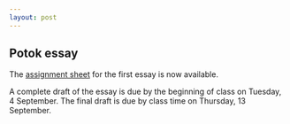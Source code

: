 ```yaml
---
layout: post
---
```


## Potok essay

The [assignment sheet](https://drive.google.com/open?id=1Wi1cxyQBag6Xbp0wo8SGgdIPOer_t9xj) for the first essay is now available.

A complete draft of the essay is due by the beginning of class on Tuesday, 4 September. The final draft is due by class time on Thursday, 13 September.